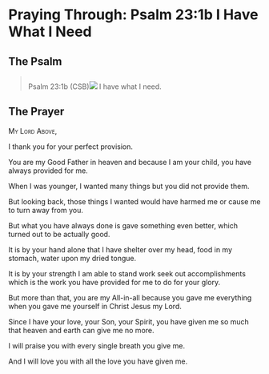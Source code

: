 # Praying Through: Psalm 23:1b I Have What I Need

## The Psalm

>Psalm 23:1b (CSB)<img class="intro-right" style="margin-top:10px" src="/images/art-paris-psalter.jpg">   I have what I need.

## The Prayer

<div style='font-variant: small-caps;'>
My Lord Above,
</div>


I thank you for your perfect provision.

You are my Good Father in heaven
    and because I am your child,
    you have always provided for me.

When I was younger, I wanted many things
  but you did not provide them.

But looking back,
  those things I wanted
  would have harmed me
  or cause me to turn away from you.

But what you have always done
  is gave something even better,
  which turned out to be actually good.

It is by your hand alone
  that I have shelter over my head,
  food in my stomach,
  water upon my dried tongue.

It is by your strength
  I am able to stand
  work
  seek out accomplishments
  which is the work you have provided
  for me to do for your glory.

But more than that,
  you are my All-in-all
  because you gave me everything
  when you gave me yourself
  in Christ Jesus my Lord.

Since I have your love,
  your Son,
  your Spirit,
    you have given me so much
    that heaven and earth
    can give me no more.

I will praise you
    with every single breath you give me.

And I will love you
    with all the love you have given me.
